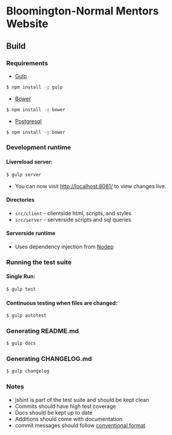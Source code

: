 # Bloomington-Normal Mentors Website


## Build
### Requirements
- [Gulp](http://gulpjs.com/)
```bash
$ npm install -g gulp
```
- [Bower](http://bower.io/)
```bash
$ npm install -g bower
```
- [Postgresql](http://www.postgresql.org/)
```bash
$ npm install -g bower
```
### Development runtime
#### Livereload server:
```bash
$ gulp server
```

- You can now visit [http://localhost:8081/](http://localhost:8081/) to view changes live.
#### Directories
- `src/client` - clientside html, scripts, and styles
- `src/server` - serverside scripts and sql queries
#### Serverside runtime
- Uses dependency injection from [Nodep](http://nodep.org)
### Running the test suite
#### Single Run:
```bash
$ gulp test
```
#### Continuous testing when files are changed:
```bash
$ gulp autotest
```
### Generating README.md
```bash
$ gulp docs
```
### Generating CHANGELOG.md
```bash
$ gulp changelog
```
### Notes
- jshint is part of the test suite and should be kept clean
- Commits should have high test coverage
- Docs should be kept up to date
- Additions should come with documentation
- commit messages should follow [conventional format](https://github.com/ajoslin/conventional-changelog/blob/master/conventions/angular.md)


